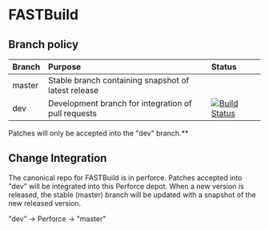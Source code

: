 # FASTBuild

## Branch policy

| Branch | Purpose | Status |
| :----- | :----- | :----- |
| master | Stable branch containing snapshot of latest release | |
| dev    | Development branch for integration of pull requests | [![Build Status](https://travis-ci.com/fastbuild/fastbuild.svg?branch=dev)](https://travis-ci.com/fastbuild/fastbuild) |
 
Patches will only be accepted into the "dev" branch.**

## Change Integration

The canonical repo for FASTBuild is in perforce. Patches accepted into "dev" will be integrated into this Perforce depot.
When a new version is released, the stable (master) branch will be updated with a snapshot of the new released version.

"dev" -> Perforce -> "master"
